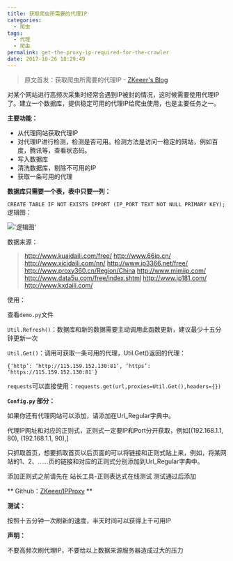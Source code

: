 ```yaml
---
title: 获取爬虫所需要的代理IP
categories:
  - 爬虫
tags:
  - 代理
  - 爬虫
permalink: get-the-proxy-ip-required-for-the-crawler
date: 2017-10-26 18:29:49
---
```


> 原文首发：获取爬虫所需要的代理IP - [ZKeeer's Blog](http://zkeeer.space/?p=383)
<!--more-->

对某个网站进行高频次采集时经常会遇到IP被封的情况，这时候需要使用代理IP了。建立一个数据库，提供稳定可用的代理IP给爬虫使用，也是主要任务之一。

**主要功能：**

 - 从代理网站获取代理IP
 - 对代理IP进行检测，检测是否可用。检测方法是访问一稳定的网站，例如百度，腾讯等，查看状态码。
 - 写入数据库
 - 清洗数据库，剔除不可用的IP
 - 获取一条可用的代理


**数据库只需要一个表，表中只要一列：**

`CREATE TABLE IF NOT EXISTS IPPORT (IP_PORT TEXT NOT NULL PRIMARY KEY);`
逻辑图：

!['逻辑图'](https://pic2.zhimg.com/v2-948e04aed9db25203fc422b68fb6372d_b.png)

数据来源：

> http://www.kuaidaili.com/free/
  http://www.66ip.cn/
  http://www.xicidaili.com/nn/
  http://www.ip3366.net/free/
  http://www.proxy360.cn/Region/China
  http://www.mimiip.com/
  http://www.data5u.com/free/index.shtml
  http://www.ip181.com/
  http://www.kxdaili.com/

使用：

查看`demo.py`文件

`Util.Refresh()`：数据库和新的数据需要主动调用此函数更新，建议最少十五分钟更新一次

`Util.Get()`：调用可获取一条可用的代理，Util.Get()返回的代理：

`{‘http’: ‘http://115.159.152.130:81‘, ‘https’: ‘https://115.159.152.130:81′}`

`requests`可以直接使用：`requests.get(url,proxies=Util.Get(),headers={})`

**`Config.py` 部分：**

如果你还有代理网站可以添加，请添加在Url_Regular字典中。

代理IP网址和对应的正则式，正则式一定要IP和Port分开获取，例如[(192.168.1.1, 80), (192.168.1.1, 90),]

只抓取首页，想要抓取首页以后页面的可以将链接和正则式贴上来，例如，将某网站的1、2、……页的链接和对应的正则式分别添加到Url_Regular字典中。

添加正则式之前请先在 站长工具-正则表达式在线测试 测试通过后添加

** Github：[ZKeeer/IPProxy](https://github.com/ZKeeer/IPProxy) **



**测试：**

按照十五分钟一次刷新的速度，半天时间可以获得上千可用IP



**声明：**

不要高频次刷代理IP，不要给以上数据来源服务器造成过大的压力

